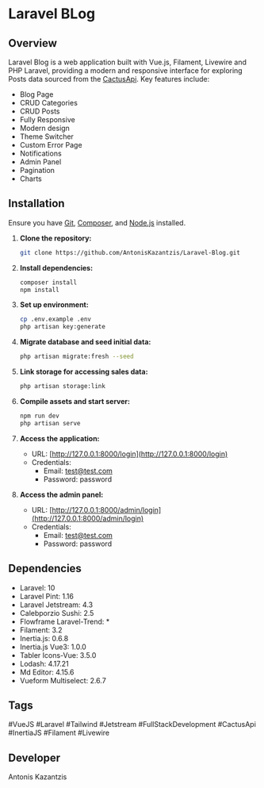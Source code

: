# Laravel BLog

## Overview
Laravel Blog is a web application built with Vue.js, Filament, Livewire and PHP Laravel, providing a modern and responsive interface for exploring Posts data sourced from the [CactusApi](https://laraveltests.cactuscrm.gr/api). Key features include:

- Blog Page
- CRUD Categories
- CRUD Posts
- Fully Responsive
- Modern design
- Theme Switcher
- Custom Error Page
- Notifications
- Admin Panel
- Pagination
- Charts

## Installation
Ensure you have [Git](https://git-scm.com/), [Composer](https://getcomposer.org/), and [Node.js](https://nodejs.org/) installed.

1. **Clone the repository:**
   ```bash
   git clone https://github.com/AntonisKazantzis/Laravel-Blog.git
   ```

2. **Install dependencies:**
   ```bash
   composer install
   npm install
   ```

3. **Set up environment:**
   ```bash
   cp .env.example .env
   php artisan key:generate
   ```

4. **Migrate database and seed initial data:**
   ```bash
   php artisan migrate:fresh --seed
   ```

5. **Link storage for accessing sales data:**
   ```bash
   php artisan storage:link
   ```

5. **Compile assets and start server:**
   ```bash
   npm run dev
   php artisan serve
   ```

6. **Access the application:**
   - URL: [http://127.0.0.1:8000/login](http://127.0.0.1:8000/login)
   - Credentials: 
     - Email: test@test.com 
     - Password: password

7. **Access the admin panel:**
   - URL: [http://127.0.0.1:8000/admin/login](http://127.0.0.1:8000/admin/login)
   - Credentials: 
     - Email: test@test.com 
     - Password: password

## Dependencies
- Laravel: 10
- Laravel Pint: 1.16
- Laravel Jetstream: 4.3
- Calebporzio Sushi: 2.5
- Flowframe Laravel-Trend: *
- Filament: 3.2
- Inertia.js: 0.6.8
- Inertia.js Vue3: 1.0.0
- Tabler Icons-Vue: 3.5.0
- Lodash: 4.17.21
- Md Editor: 4.15.6
- Vueform Multiselect: 2.6.7

## Tags
#VueJS #Laravel #Tailwind #Jetstream #FullStackDevelopment #CactusApi #InertiaJS #Filament #Livewire

## Developer
Antonis Kazantzis
